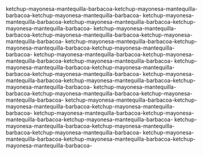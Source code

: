 ketchup-mayonesa-mantequilla-barbacoa-ketchup-mayonesa-mantequilla-barbacoa-ketchup-mayonesa-mantequilla-barbacoa-
ketchup-mayonesa-mantequilla-barbacoa-ketchup-mayonesa-mantequilla-barbacoa-ketchup-mayonesa-mantequilla-barbacoa-
ketchup-mayonesa-mantequilla-barbacoa-ketchup-mayonesa-mantequilla-barbacoa-ketchup-mayonesa-mantequilla-barbacoa-
ketchup-mayonesa-mantequilla-barbacoa-ketchup-mayonesa-mantequilla-barbacoa-ketchup-mayonesa-mantequilla-barbacoa-
ketchup-mayonesa-mantequilla-barbacoa-ketchup-mayonesa-mantequilla-barbacoa-ketchup-mayonesa-mantequilla-barbacoa-
ketchup-mayonesa-mantequilla-barbacoa-ketchup-mayonesa-mantequilla-barbacoa-ketchup-mayonesa-mantequilla-barbacoa-
ketchup-mayonesa-mantequilla-barbacoa-ketchup-mayonesa-mantequilla-barbacoa-ketchup-mayonesa-mantequilla-barbacoa-
ketchup-mayonesa-mantequilla-barbacoa-ketchup-mayonesa-mantequilla-barbacoa-ketchup-mayonesa-mantequilla-barbacoa-
ketchup-mayonesa-mantequilla-barbacoa-ketchup-mayonesa-mantequilla-barbacoa-ketchup-mayonesa-mantequilla-barbacoa-
ketchup-mayonesa-mantequilla-barbacoa-ketchup-mayonesa-mantequilla-barbacoa-ketchup-mayonesa-mantequilla-barbacoa-
ketchup-mayonesa-mantequilla-barbacoa-ketchup-mayonesa-mantequilla-barbacoa-ketchup-mayonesa-mantequilla-barbacoa-
ketchup-mayonesa-mantequilla-barbacoa-ketchup-mayonesa-mantequilla-barbacoa-ketchup-mayonesa-mantequilla-barbacoa-
